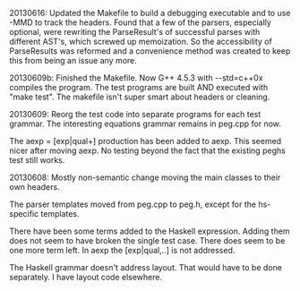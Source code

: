 20130616:
Updated the Makefile to build a debugging executable and to use -MMD to track
the headers. Found that a few of the parsers, especially optional<t>, were
rewriting the ParseResult's of successful parses with different AST's, which
screwed up memoization. So the accessibility of ParseResults was reformed and
a convenience method was created to keep this from being an issue any more.

20130609b:
Finished the Makefile. Now G++ 4.5.3 with --std=c++0x compiles the program.
The test programs are built AND executed with "make test". The makefile isn't
super smart about headers or cleaning.

20130609:
Reorg the test code into separate programs for each test grammar. The interesting
equations grammar remains in peg.cpp for now.

The aexp = [exp|qual+] production has been added to aexp. This seemed nicer after
moving aexp. No testing beyond the fact that the existing peghs test still works.

20130608: 
Mostly non-semantic change moving the main classes to their own headers.

The parser templates moved from peg.cpp to peg.h, except for the hs-specific
templates.

There have been some terms added to the Haskell expression. Adding them does
not seem to have broken the single test case. There does seem to be one more 
term left. In aexp the [exp|qual,..] is not addressed.

The Haskell grammar doesn't address layout. That would have to be done 
separately. I have layout code elsewhere.
